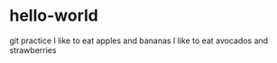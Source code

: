 # hello-world
git practice
I like to eat apples and bananas
I like to eat avocados and strawberries
